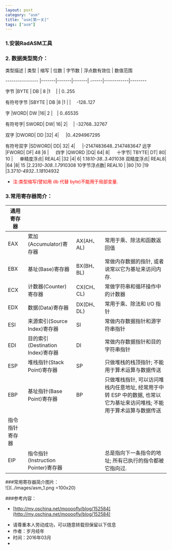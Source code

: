 ```yaml
---
layout: post
category: "asm"
title: "asm[第一关]"
tags: ["asm"]
---
```


### 1.安装RadASM工具

### 2. 数据类型简介：

类型描述     | 类型  | 缩写  | 位数	 | 字节数 | 浮点数有效位 | 数值范围

----------------   |-------|-------|-------| ------|------------|--------

字节	   |BYTE  |	DB	   | 8	     |1	　|             | 0..255

有符号字节	|SBYTE	| DB	|8	|1	| |　	-128..127

字	|WORD|	DW	|16|	2	|　|	0..65535

有符号字|	SWORD|	DW|	16|	2|	　|	-32768..32767

双字	|DWORD|	DD	|32|	4|	　	|0..4294967295

有符号双字	|SDWORD|	DD|	32|	4|	　	|-2147483648..2147483647
远字	|FWORD|	DF|	48	|6	|	　
四字	|QWORD	|DQ|	64|	8|		　
十字节|	TBYTE|	DT|	80|	10	|	　
单精度浮点|	REAL4|		|32	|4|	6|	1.18*10-38..3.40*1038
双精度浮点|	REAL8|		|64	|8|	15	|2.23*10-308..1.79*10308
10字节浮点数|	REAL10	|	|80	|10	|19	|3.37*10-4932..1.18*104932

* <font color='red'> 注:类型缩写(譬如用 db 代替 byte)不能用于局部变量.</font>


### 3.常用寄存器简介：

|通用寄存器||||
----------|----------|--------|----------
EAX	|累加(Accumulator)寄存器|	AX(AH、AL)	| 常用于乘、除法和函数返回值
EBX	|基址(Base)寄存器	|BX(BH、BL)	|常做内存数据的指针, 或者说常以它为基址来访问内存.
ECX	|计数器(Counter)寄存器|	CX(CH、CL)	|常做字符串和循环操作中的计数器
EDX	|数据(Data)寄存器	|DX(DH、DL)	|常用于乘、除法和 I/O 指针
ESI	|来源索引(Source Index)寄存器|	SI	|常做内存数据指针和源字符串指针
EDI|	目的索引(Destination Index)寄存器	|DI |常做内存数据指针和目的字符串指针
ESP	|	堆栈指针(Stack Point)寄存器	|	SP		|只做堆栈的栈顶指针; 不能用于算术运算与数据传送
EBP	|	基址指针(Base Point)寄存器	|	BP		|只做堆栈指针, 可以访问堆栈内任意地址, 经常用于中转 ESP 中的数据, 也常以它为基址来访问堆栈; 不能用于算术运算与数据传送
|指令指针寄存器	|||	|
EIP		|指令指针(Instruction Pointer)寄存器 ||总是指向下一条指令的地址; 所有已执行的指令都被它指向过.

	
###常用寄存器简介图片：			
![](../images/asm_1.png =100x20)




###参考内容：

* [http://my.oschina.net/moooofly/blog/152584](http://my.oschina.net/moooofly/blog/152584)

  
>
- 请尊重本人劳动成功，可以随意转载但保留以下信息 
- 作者：岁月经年 
- 时间：2016年03月
- 
